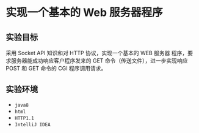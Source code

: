 # 实现一个基本的 Web 服务器程序

## 实验目标
采用 Socket API 知识和对 HTTP 协议，实现一个基本的 WEB 服务器 
程序，要求服务器能成功响应客户程序发来的 GET 命令（传送文件），进一步实现响应 POST 和 GET 命令的 CGI 程序调用请求。

## 实验环境
* `java8`
* `html`
* `HTTP1.1`
* `IntelliJ IDEA`
